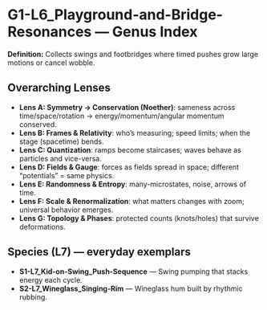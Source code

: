 # G1-L6_Playground-and-Bridge-Resonances — Genus Index
**Definition:** Collects swings and footbridges where timed pushes grow large motions or cancel wobble.

## Overarching Lenses

- **Lens A: Symmetry -> Conservation (Noether)**: sameness across time/space/rotation → energy/momentum/angular momentum conserved.
- **Lens B: Frames & Relativity**: who’s measuring; speed limits; when the stage (spacetime) bends.
- **Lens C: Quantization**: ramps become staircases; waves behave as particles and vice-versa.
- **Lens D: Fields & Gauge**: forces as fields spread in space; different “potentials” = same physics.
- **Lens E: Randomness & Entropy**: many-microstates, noise, arrows of time.
- **Lens F: Scale & Renormalization**: what matters changes with zoom; universal behavior emerges.
- **Lens G: Topology & Phases**: protected counts (knots/holes) that survive deformations.

## Species (L7) — everyday exemplars
- **S1-L7_Kid-on-Swing_Push-Sequence** — Swing pumping that stacks energy each cycle.
- **S2-L7_Wineglass_Singing-Rim** — Wineglass hum built by rhythmic rubbing.
